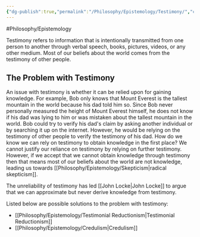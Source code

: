 ```yaml
---
{"dg-publish":true,"permalink":"/Philosophy/Epistemology/Testimony/","created":"2024-07-22T01:11:11.207-04:00","updated":"2024-11-11T00:47:38.051-05:00"}
---
```


#Philosophy/Epistemology 

Testimony refers to information that is intentionally transmitted from one person to another through verbal speech, books, pictures, videos, or any other medium. Most of our beliefs about the world comes from the testimony of other people.
## The Problem with Testimony

An issue with testimony is whether it can be relied upon for gaining knowledge. For example, Bob only knows that Mount Everest is the tallest mountain in the world because his dad told him so. Since Bob never personally measured the height of Mount Everest himself, he does not know if his dad was lying to him or was mistaken about the tallest mountain in the world. Bob could try to verify his dad's claim by asking another individual or by searching it up on the internet. However, he would be relying on the testimony of other people to verify the testimony of his dad. How do we know we can rely on testimony to obtain knowledge in the first place? We cannot justify our reliance on testimony by relying on further testimony. However, if we accept that we cannot obtain knowledge through testimony then that means most of our beliefs about the world are not knowledge, leading us towards [[Philosophy/Epistemology/Skepticism\|radical skepticism]].

The unreliability of testimony has led [[John Locke\|John Locke]] to argue that we can approximate but never derive knowledge from testimony.

Listed below are possible solutions to the problem with testimony:
- [[Philosophy/Epistemology/Testimonial Reductionism\|Testimonial Reductionism]]
- [[Philosophy/Epistemology/Credulism\|Credulism]]
